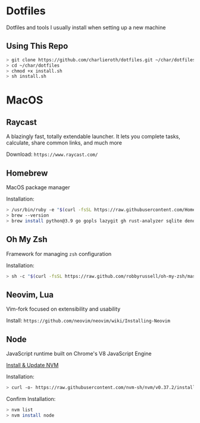 # Dotfiles

Dotfiles and tools I usually install when setting up a new machine

## Using This Repo
``` bash
> git clone https://github.com/charlieroth/dotfiles.git ~/char/dotfiles
> cd ~/char/dotfiles
> chmod +x install.sh
> sh install.sh
```


# MacOS

## Raycast

A blazingly fast, totally extendable launcher. It lets you complete tasks, calculate, share common links, and much more

Download: `https://www.raycast.com/`


## Homebrew

MacOS package manager

Installation:
```bash
> /usr/bin/ruby -e "$(curl -fsSL https://raw.githubusercontent.com/Homebrew/install/master/install)"`
> brew --version
> brew install python@3.9 go gopls lazygit gh rust-analyzer sqlite deno neovim lua-language-server tree tree-sitter
```

## Oh My Zsh

Framework for managing `zsh` configuration

Installation:
```bash
> sh -c "$(curl -fsSL https://raw.github.com/robbyrussell/oh-my-zsh/master/tools/install.sh)"`
```


## Neovim, Lua

Vim-fork focused on extensibility and usability

Install: `https://github.com/neovim/neovim/wiki/Installing-Neovim`


## Node

JavaScript runtime built on Chrome's V8 JavaScript Engine

[Install & Update NVM](https://github.com/nvm-sh/nvm#installing-and-updating)

Installation:
```bash
> curl -o- https://raw.githubusercontent.com/nvm-sh/nvm/v0.37.2/install.sh | bash`
```

Confirm Installation:
```bash
> nvm list
> nvm install node
```
